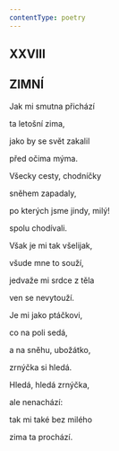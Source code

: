 ```yaml
---
contentType: poetry
---
```


## XXVIII  

## ZIMNÍ

Jak mi smutna přichází  

ta letošní zima,

jako by se svět zakalil

před očima mýma.

Všecky cesty, chodníčky

sněhem zapadaly,

po kterých jsme jindy, milý!

spolu chodívali.

Však je mi tak všelijak,

všude mne to souží,

jedvaže mi srdce z těla

ven se nevytouží.

Je mi jako ptáčkovi,

co na poli sedá,

a na sněhu, ubožátko,

zrnýčka si hledá.

Hledá, hledá zrnýčka,

ale nenachází:

tak mi také bez milého

zima ta prochází.
